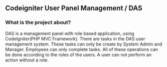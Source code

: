 ## Codeigniter User Panel Management / DAS

### What is the project about?

DAS is a management panel with role based application, using CodeIgniter(PHP MVC Framework).
There are tasks in the DAS user management system. These tasks can only be create by System Admin and Manager. Employees can only complete tasks. All of these operations can be done according to the roles of the users. A user can not perform an action without a role.